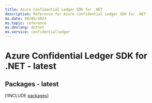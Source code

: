 ```yaml
---
title: Azure Confidential Ledger SDK for .NET
description: Reference for Azure Confidential Ledger SDK for .NET
ms.date: 08/05/2024
ms.topic: reference
ms.devlang: dotnet
ms.service: confidentialledger
---
```

# Azure Confidential Ledger SDK for .NET - latest
## Packages - latest
[!INCLUDE [packages](confidential-ledger-index.md)]